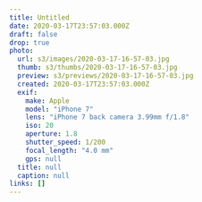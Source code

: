 ```yaml
---
title: Untitled
date: 2020-03-17T23:57:03.000Z
draft: false
drop: true
photo:
  url: s3/images/2020-03-17-16-57-03.jpg
  thumb: s3/thumbs/2020-03-17-16-57-03.jpg
  preview: s3/previews/2020-03-17-16-57-03.jpg
  created: 2020-03-17T23:57:03.000Z
  exif:
    make: Apple
    model: "iPhone 7"
    lens: "iPhone 7 back camera 3.99mm f/1.8"
    iso: 20
    aperture: 1.8
    shutter_speed: 1/200
    focal_length: "4.0 mm"
    gps: null
  title: null
  caption: null
links: []
---
```

